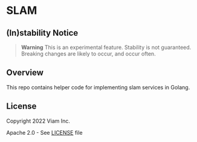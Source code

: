 # SLAM

## (In)stability Notice
> **Warning**
> This is an experimental feature. Stability is not guaranteed. Breaking changes are likely to occur, and occur often.

## Overview
This repo contains helper code for implementing slam services in Golang.

## License
Copyright 2022 Viam Inc.

Apache 2.0 - See [LICENSE](https://github.com/viamrobotics/slam/blob/main/LICENSE) file
